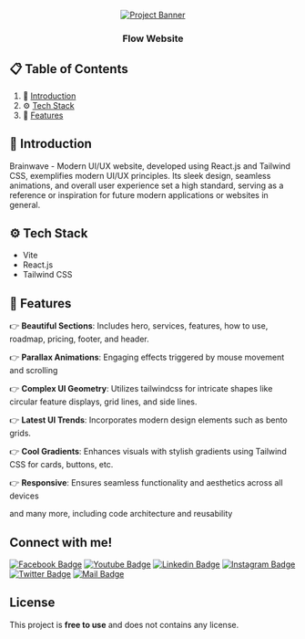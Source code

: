 <div align="center">
  <br />
    <a href="#" target="_blank">
      <img src="" alt="Project Banner">
    </a>
  <br />

  <h3 align="center">Flow Website</h3>

</div>

## 📋 <a name="table">Table of Contents</a>

1. 🤖 [Introduction](#introduction)
2. ⚙️ [Tech Stack](#tech-stack)
3. 🔋 [Features](#features)


## <a name="introduction">🤖 Introduction</a>

Brainwave - Modern UI/UX website, developed using React.js and Tailwind CSS, exemplifies modern UI/UX principles. Its sleek design, seamless animations, and overall user experience set a high standard, serving as a reference or inspiration for future modern applications or websites in general.

## <a name="tech-stack">⚙️ Tech Stack</a>

- Vite
- React.js
- Tailwind CSS

## <a name="features">🔋 Features</a>

👉 **Beautiful Sections**: Includes hero, services, features, how to use, roadmap, pricing, footer, and header.

👉 **Parallax Animations**: Engaging effects triggered by mouse movement and scrolling

👉 **Complex UI Geometry**: Utilizes tailwindcss for intricate shapes like circular feature displays, grid lines, and side lines.

👉 **Latest UI Trends**: Incorporates modern design elements such as bento grids.

👉 **Cool Gradients**: Enhances visuals with stylish gradients using Tailwind CSS for cards, buttons, etc.

👉 **Responsive**: Ensures seamless functionality and aesthetics across all devices

and many more, including code architecture and reusability


## Connect with me!
  
[![Facebook Badge](https://img.shields.io/badge/Facebook-1877F2?style=for-the-badge&logo=facebook&logoColor=white)](https://www.facebook.com/ProgrammerSiam.xyz) 
[![Youtube Badge](https://img.shields.io/badge/YouTube-FF0000?style=for-the-badge&logo=youtube&logoColor=white)](https://youtube.com/@programmersiam) 
[![Linkedin Badge](https://img.shields.io/badge/LinkedIn-0077B5?style=for-the-badge&logo=linkedin&logoColor=white)](https://www.linkedin.com/in/programmersiam/) 
[![Instagram Badge](https://img.shields.io/badge/Instagram-E4405F?style=for-the-badge&logo=instagram&logoColor=white)](https://www.instagram.com/programmersiam/) 
[![Twitter Badge](https://img.shields.io/badge/Twitter-1DA1F2?style=for-the-badge&logo=twitter&logoColor=white)](https://twitter.com/ProgrammerSiam) 
[![Mail Badge](https://img.shields.io/badge/Gmail-D14836?style=for-the-badge&logo=gmail&logoColor=white)](mailto:mehedihasansiam.com@gmail.com)



## License
This project is <strong>free to use</strong>  and does not contains any license.

